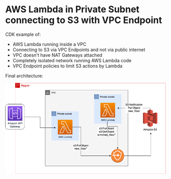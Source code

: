 # AWS Lambda in Private Subnet connecting to S3 with VPC Endpoint

CDK example of:

- AWS Lambda running inside a VPC
- Connecting to S3 via VPC Endpoints and not via public internet
- VPC doesn't have NAT Gateways attached
- Completely isolated network running AWS Lambda code
- VPC Endpoint policies to limit S3 actions by Lambda

Final architecture:

![](final-architecture.png)
